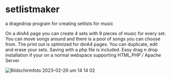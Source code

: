 # setlistmaker
a dragndrop program for creating setlists for music

On a dinA4 page you can create 4 sets with 9 pieces of music for every set.
You can move songs around and there is a pool of songs you can choose from.
The print out is optimized for dinA4 pages.
You can duplicate, edit and erase your sets. Saving with a php file is included.
Easy drag n drop installation if your on a normal webspace supporting  HTML,PHP    / Apache Server




![Bildschirmfoto 2023-02-26 um 14 14 02](https://user-images.githubusercontent.com/12836086/221412611-35ca8b8f-b4b0-4f53-ba3d-d56b22a093a1.png)
